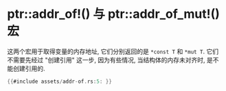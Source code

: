 # ptr::addr_of!() 与 ptr::addr_of_mut!() 宏

这两个宏用于取得变量的内存地址, 它们分别返回的是 `*const T` 和 `*mut T`.
它们不需要先经过 "创建引用" 这一步, 因为有些情况, 当结构体的内存未对齐时, 是不能创建引用的.

```rust
{{#include assets/addr-of.rs:5: }}
```
